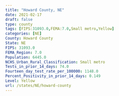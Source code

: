 ```yaml
---
title: "Howard County, NE"
date: 2021-02-17
draft: false
type: county
tags: [FIPS:31093.0,FEMA:7.0,Small metro,Yellow]
categories: [NE]
County: Howard County
State: NE
FIPS: 31093.0
FEMA_Region: 7.0
Population: 6445.0
NCHS_Urban_Rural_Classification: Small metro
Tests_in_prior_14_days: 74.0
Fourteen_day_test_rate_per_100000: 1148.0
Percent_Positivity_in_prior_14_days: 0.149
Level: Yellow
url: /states/NE/howard-county
---
```



